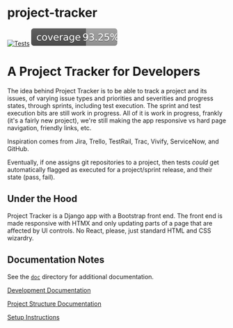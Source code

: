 # project-tracker

[![Tests](https://github.com/nickrnet/project-tracker/actions/workflows/test.yml/badge.svg)](https://github.com/nickrnet/project-tracker/actions/workflows/test.yml) [![Coverage](doc/coverage/coverage.svg)](doc/coverage/html/index.html)

# A Project Tracker for Developers

The idea behind Project Tracker is to be able to track a project and its issues, of varying issue types and priorities and severities and progress states, through sprints, including test execution. The sprint and test execution bits are still work in progress. All of it is work in progress, frankly (it's a fairly new project), we're still making the app responsive vs hard page navigation, friendly links, etc.

Inspiration comes from Jira, Trello, TestRail, Trac, Vivify, ServiceNow, and GitHub.

Eventually, if one assigns git repositories to a project, then tests _could_ get automatically flagged as executed for a project/sprint release, and their state (pass, fail).

## Under the Hood

Project Tracker is a Django app with a Bootstrap front end. The front end is made responsive with HTMX and only updating parts of a page that are affected by UI controls. No React, please, just standard HTML and CSS wizardry.

## Documentation Notes

See the [`doc`](doc) directory for additional documentation.

[Development Documentation](doc/development.md)

[Project Structure Documentation](doc/project_structure.md)

[Setup Instructions](doc/setup.md)
